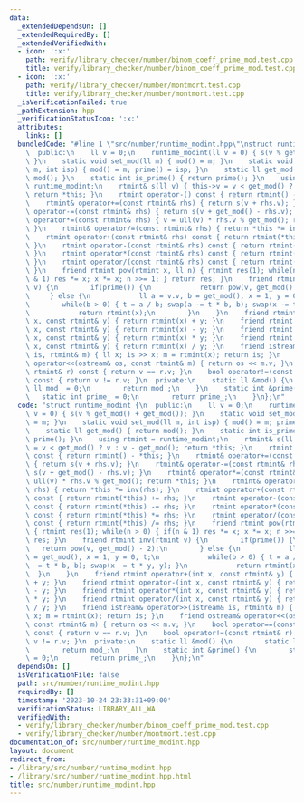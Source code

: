 ```yaml
---
data:
  _extendedDependsOn: []
  _extendedRequiredBy: []
  _extendedVerifiedWith:
  - icon: ':x:'
    path: verify/library_checker/number/binom_coeff_prime_mod.test.cpp
    title: verify/library_checker/number/binom_coeff_prime_mod.test.cpp
  - icon: ':x:'
    path: verify/library_checker/number/montmort.test.cpp
    title: verify/library_checker/number/montmort.test.cpp
  _isVerificationFailed: true
  _pathExtension: hpp
  _verificationStatusIcon: ':x:'
  attributes:
    links: []
  bundledCode: "#line 1 \"src/number/runtime_modint.hpp\"\nstruct runtime_modint {\n\
    \  public:\n    ll v = 0;\n    runtime_modint(ll v = 0) { s(v % get_mod() + get_mod());\
    \ }\n    static void set_mod(ll m) { mod() = m; }\n    static void set_mod(ll\
    \ m, int isp) { mod() = m; prime() = isp; }\n    static ll get_mod() { return\
    \ mod(); }\n    static int is_prime() { return prime(); }\n    using rtmint =\
    \ runtime_modint;\n    rtmint& s(ll v) { this->v = v < get_mod() ? v : v - get_mod();\
    \ return *this; }\n    rtmint operator-() const { return rtmint() - *this; }\n\
    \    rtmint& operator+=(const rtmint& rhs) { return s(v + rhs.v); }\n    rtmint&\
    \ operator-=(const rtmint& rhs) { return s(v + get_mod() - rhs.v); }\n    rtmint&\
    \ operator*=(const rtmint& rhs) { v = ull(v) * rhs.v % get_mod(); return *this;\
    \ }\n    rtmint& operator/=(const rtmint& rhs) { return *this *= inv(rhs); }\n\
    \    rtmint operator+(const rtmint& rhs) const { return rtmint(*this) += rhs;\
    \ }\n    rtmint operator-(const rtmint& rhs) const { return rtmint(*this) -= rhs;\
    \ }\n    rtmint operator*(const rtmint& rhs) const { return rtmint(*this) *= rhs;\
    \ }\n    rtmint operator/(const rtmint& rhs) const { return rtmint(*this) /= rhs;\
    \ }\n    friend rtmint pow(rtmint x, ll n) { rtmint res(1); while(n > 0) { if(n\
    \ & 1) res *= x; x *= x; n >>= 1; } return res; }\n    friend rtmint inv(rtmint\
    \ v) {\n        if(prime()) {\n            return pow(v, get_mod() - 2);\n   \
    \     } else {\n            ll a = v.v, b = get_mod(), x = 1, y = 0, t;\n    \
    \        while(b > 0) { t = a / b; swap(a -= t * b, b); swap(x -= t * y, y); }\n\
    \            return rtmint(x);\n        }\n    }\n    friend rtmint operator+(int\
    \ x, const rtmint& y) { return rtmint(x) + y; }\n    friend rtmint operator-(int\
    \ x, const rtmint& y) { return rtmint(x) - y; }\n    friend rtmint operator*(int\
    \ x, const rtmint& y) { return rtmint(x) * y; }\n    friend rtmint operator/(int\
    \ x, const rtmint& y) { return rtmint(x) / y; }\n    friend istream& operator>>(istream&\
    \ is, rtmint& m) { ll x; is >> x; m = rtmint(x); return is; }\n    friend ostream&\
    \ operator<<(ostream& os, const rtmint& m) { return os << m.v; }\n    bool operator==(const\
    \ rtmint& r) const { return v == r.v; }\n    bool operator!=(const rtmint& r)\
    \ const { return v != r.v; }\n  private:\n    static ll &mod() {\n        static\
    \ ll mod_ = 0;\n        return mod_;\n    }\n    static int &prime() {\n     \
    \   static int prime_ = 0;\n        return prime_;\n    }\n};\n"
  code: "struct runtime_modint {\n  public:\n    ll v = 0;\n    runtime_modint(ll\
    \ v = 0) { s(v % get_mod() + get_mod()); }\n    static void set_mod(ll m) { mod()\
    \ = m; }\n    static void set_mod(ll m, int isp) { mod() = m; prime() = isp; }\n\
    \    static ll get_mod() { return mod(); }\n    static int is_prime() { return\
    \ prime(); }\n    using rtmint = runtime_modint;\n    rtmint& s(ll v) { this->v\
    \ = v < get_mod() ? v : v - get_mod(); return *this; }\n    rtmint operator-()\
    \ const { return rtmint() - *this; }\n    rtmint& operator+=(const rtmint& rhs)\
    \ { return s(v + rhs.v); }\n    rtmint& operator-=(const rtmint& rhs) { return\
    \ s(v + get_mod() - rhs.v); }\n    rtmint& operator*=(const rtmint& rhs) { v =\
    \ ull(v) * rhs.v % get_mod(); return *this; }\n    rtmint& operator/=(const rtmint&\
    \ rhs) { return *this *= inv(rhs); }\n    rtmint operator+(const rtmint& rhs)\
    \ const { return rtmint(*this) += rhs; }\n    rtmint operator-(const rtmint& rhs)\
    \ const { return rtmint(*this) -= rhs; }\n    rtmint operator*(const rtmint& rhs)\
    \ const { return rtmint(*this) *= rhs; }\n    rtmint operator/(const rtmint& rhs)\
    \ const { return rtmint(*this) /= rhs; }\n    friend rtmint pow(rtmint x, ll n)\
    \ { rtmint res(1); while(n > 0) { if(n & 1) res *= x; x *= x; n >>= 1; } return\
    \ res; }\n    friend rtmint inv(rtmint v) {\n        if(prime()) {\n         \
    \   return pow(v, get_mod() - 2);\n        } else {\n            ll a = v.v, b\
    \ = get_mod(), x = 1, y = 0, t;\n            while(b > 0) { t = a / b; swap(a\
    \ -= t * b, b); swap(x -= t * y, y); }\n            return rtmint(x);\n      \
    \  }\n    }\n    friend rtmint operator+(int x, const rtmint& y) { return rtmint(x)\
    \ + y; }\n    friend rtmint operator-(int x, const rtmint& y) { return rtmint(x)\
    \ - y; }\n    friend rtmint operator*(int x, const rtmint& y) { return rtmint(x)\
    \ * y; }\n    friend rtmint operator/(int x, const rtmint& y) { return rtmint(x)\
    \ / y; }\n    friend istream& operator>>(istream& is, rtmint& m) { ll x; is >>\
    \ x; m = rtmint(x); return is; }\n    friend ostream& operator<<(ostream& os,\
    \ const rtmint& m) { return os << m.v; }\n    bool operator==(const rtmint& r)\
    \ const { return v == r.v; }\n    bool operator!=(const rtmint& r) const { return\
    \ v != r.v; }\n  private:\n    static ll &mod() {\n        static ll mod_ = 0;\n\
    \        return mod_;\n    }\n    static int &prime() {\n        static int prime_\
    \ = 0;\n        return prime_;\n    }\n};\n"
  dependsOn: []
  isVerificationFile: false
  path: src/number/runtime_modint.hpp
  requiredBy: []
  timestamp: '2023-10-24 23:33:31+09:00'
  verificationStatus: LIBRARY_ALL_WA
  verifiedWith:
  - verify/library_checker/number/binom_coeff_prime_mod.test.cpp
  - verify/library_checker/number/montmort.test.cpp
documentation_of: src/number/runtime_modint.hpp
layout: document
redirect_from:
- /library/src/number/runtime_modint.hpp
- /library/src/number/runtime_modint.hpp.html
title: src/number/runtime_modint.hpp
---
```

